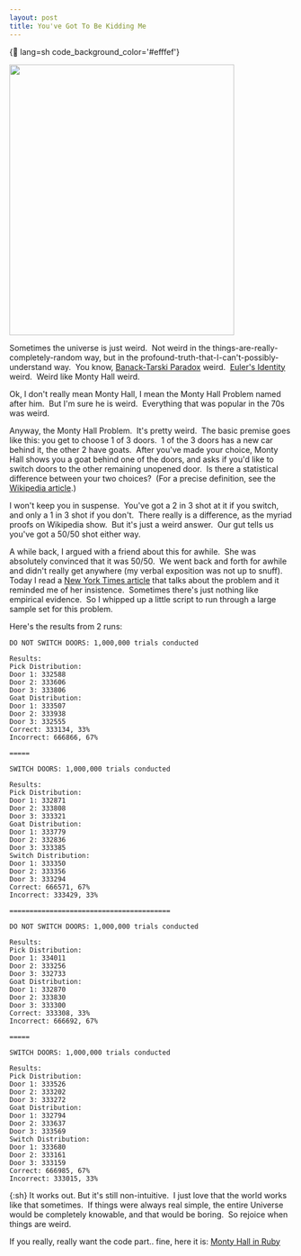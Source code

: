 ```yaml
---
layout: post
title: You've Got To Be Kidding Me
---
```



{:shell:     lang=sh code_background_color='#efffef'}

<img src="http://imgs.xkcd.com/comics/e_to_the_pi_times_i.png" height="481" width="400" />

Sometimes the universe is just weird.  Not weird in the things-are-really-completely-random way, but in the profound-truth-that-I-can't-possibly-understand way.  You know, <a href="http://en.wikipedia.org/wiki/Banach%E2%80%93Tarski_paradox">Banack-Tarski Paradox</a> weird.  <a href="http://en.wikipedia.org/wiki/Euler%27s_identity">Euler's Identity</a> weird.  Weird like Monty Hall weird.

Ok, I don't really mean Monty Hall, I mean the Monty Hall Problem named after him.  But I'm sure he is weird.  Everything that was popular in the 70s was weird.

Anyway, the Monty Hall Problem.  It's pretty weird.  The basic premise goes like this: you get to choose 1 of 3 doors.  1 of the 3 doors has a new car behind it, the other 2 have goats.  After you've made your choice, Monty Hall shows you a goat behind one of the doors, and asks if you'd like to switch doors to the other remaining unopened door.  Is there a statistical difference between your two choices?  (For a precise definition, see the <a href="http://en.wikipedia.org/wiki/Monty_hall_problem">Wikipedia article</a>.)

I won't keep you in suspense.  You've got a 2 in 3 shot at it if you switch, and only a 1 in 3 shot if you don't.  There really is a difference, as the myriad proofs on Wikipedia show.  But it's just a weird answer.  Our gut tells us you've got a 50/50 shot either way.

A while back, I argued with a friend about this for awhile.  She was absolutely convinced that it was 50/50.  We went back and forth for awhile and didn't really get anywhere (my verbal exposition was not up to snuff).  Today I read a <a href="http://query.nytimes.com/gst/fullpage.html?res=9D0CEFDD1E3FF932A15754C0A967958260&amp;sec=&amp;spon=&amp;pagewanted=all">New York Times article</a> that talks about the problem and it reminded me of her insistence.  Sometimes there's just nothing like empirical evidence.  So I whipped up a little script to run through a large sample set for this problem.

Here's the results from 2 runs:

	DO NOT SWITCH DOORS: 1,000,000 trials conducted

	Results:
	Pick Distribution:
	Door 1:	332588
	Door 2:	333606
	Door 3:	333806
	Goat Distribution:
	Door 1:	333507
	Door 2:	333938
	Door 3:	332555
	Correct: 333134, 33%
	Incorrect: 666866, 67%

	=====

	SWITCH DOORS: 1,000,000 trials conducted

	Results:
	Pick Distribution:
	Door 1:	332871
	Door 2:	333808
	Door 3:	333321
	Goat Distribution:
	Door 1:	333779
	Door 2:	332836
	Door 3:	333385
	Switch Distribution:
	Door 1:	333350
	Door 2:	333356
	Door 3:	333294
	Correct: 666571, 67%
	Incorrect: 333429, 33%

	========================================

	DO NOT SWITCH DOORS: 1,000,000 trials conducted

	Results:
	Pick Distribution:
	Door 1:	334011
	Door 2:	333256
	Door 3:	332733
	Goat Distribution:
	Door 1:	332870
	Door 2:	333830
	Door 3:	333300
	Correct: 333308, 33%
	Incorrect: 666692, 67%

	=====

	SWITCH DOORS: 1,000,000 trials conducted

	Results:
	Pick Distribution:
	Door 1:	333526
	Door 2:	333202
	Door 3:	333272
	Goat Distribution:
	Door 1:	332794
	Door 2:	333637
	Door 3:	333569
	Switch Distribution:
	Door 1:	333680
	Door 2:	333161
	Door 3:	333159
	Correct: 666985, 67%
	Incorrect: 333015, 33%
{:sh}
It works out.  But it's still non-intuitive.  I just love that the world works like that sometimes.  If things were always real simple, the entire Universe would be completely knowable, and that would be boring.  So rejoice when things are weird.

If you really, really want the code part.. fine, here it is:
<a href="http://infiniteabyss.org/code/ruby/montyhall.rb">Monty Hall in Ruby</a>
